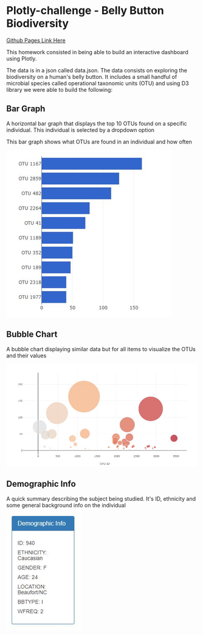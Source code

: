 # Plotly-challenge - Belly Button Biodiversity

[Github Pages Link Here](https://andresocorro.github.io/plotly-challenge/)

This homework consisted in being able to build an interactive dashboard using Plotly. 

The data is in a json called data.json. The data consists on exploring the biodiversity on a human's belly button. It includes a small handful of microbial species called operational taxonomic units (OTU) and using D3 library we were able to build the following:

## Bar Graph

A horizontal bar graph that displays the top 10 OTUs found on a specific individual. This individual is selected by a dropdown option

This bar graph shows what OTUs are found in an individual and how often

![bar graph](static/images/bar_graph.png)

## Bubble Chart

A bubble chart displaying similar data but for all items to visualize the OTUs and their values

![bubble chart](static/images/bubble_chart.JPG)


## Demographic Info

A quick summary describing the subject being studied. It's ID, ethnicity and some general background info on the individual


![demo info](static/images/demo_info.JPG)